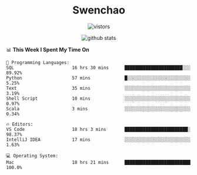 <h1 align="center">Swenchao</h3>

<p align="center">
  <img src="https://visitor-badge.glitch.me/badge?page_id=Swenchao" alt="vistors" />
</p>

<p align="center">
  <img src="https://github-readme-stats.vercel.app/api?username=Swenchao&count_private=true&show_icons=true&theme=vue-dark&hide_title=true" alt="github stats" />
</p>

<!--START_SECTION:waka-->
📊 **This Week I Spent My Time On** 

```text
💬 Programming Languages: 
SQL                      16 hrs 30 mins      ██████████████████████░░░   89.92% 
Python                   57 mins             █░░░░░░░░░░░░░░░░░░░░░░░░   5.25% 
Text                     35 mins             ░░░░░░░░░░░░░░░░░░░░░░░░░   3.19% 
Shell Script             10 mins             ░░░░░░░░░░░░░░░░░░░░░░░░░   0.97% 
Scala                    3 mins              ░░░░░░░░░░░░░░░░░░░░░░░░░   0.34%

🔥 Editors: 
VS Code                  18 hrs 3 mins       ████████████████████████░   98.37% 
IntelliJ IDEA            17 mins             ░░░░░░░░░░░░░░░░░░░░░░░░░   1.63%

💻 Operating System: 
Mac                      18 hrs 21 mins      █████████████████████████   100.0%

```


<!--END_SECTION:waka-->
